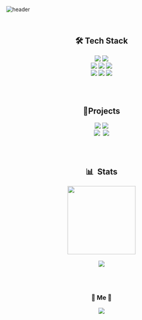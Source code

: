 ![header](https://capsule-render.vercel.app/api?type=waving&color=0:282A35,50:F67280,100:CE6B87&fontColor=FFFFFF&height=150&section=header&text=Yuna%20Go&fontSize=70)
  
<br>
<h2 align="center">🛠 Tech Stack </h2>
<p align="center">
<img src="https://img.shields.io/badge/JAVA-007396?style=flat-square&logo=Java&logoColor=white">&nbsp;<img src="https://img.shields.io/badge/Python-3776AB?style=flat-square&logo=Python&logoColor=white"/><br>
<img src="https://img.shields.io/badge/Spring Boot-6DB33F?style=flat-square&logo=Spring Boot&logoColor=white">
<img src="https://img.shields.io/badge/Node.js-339933?style=flat-square&logo=Node.js&logoColor=white"/>
<img src="https://img.shields.io/badge/MySQL-4479A1?style=flat-square&logo=MYSQL&logoColor=white"/><br> 
<img src="https://img.shields.io/badge/Git-F05032?style=flat-square&logo=Git&logoColor=white"/>&nbsp;<img src="https://img.shields.io/badge/GitHub-181717?style=flat-square&logo=Github&logoColor=white"/>&nbsp;<img src="https://img.shields.io/badge/Notion-000000?style=flat-square&logo=Notion&logoColor=white"/>
</p>
<br><br> 

<h2 align="center"> 📍Projects</h2>
<p align="center">
<img src="https://github-readme-stats.vercel.app/api/pin/?username=gaeunpark924&repo=Comprehensive-Design-2&theme=dracula">&nbsp;<img src="https://github-readme-stats.vercel.app/api/pin/?username=goyuna&repo=TestAutomation&theme=dracula">
<br>
<img src="https://github-readme-stats.vercel.app/api/pin/?username=goyuna&repo=Baseballgame&theme=dracula">&nbsp;
<img src="https://github-readme-stats.vercel.app/api/pin/?username=goyuna&repo=MulCam_SemiProject_Team3&theme=dracula">
</p>
<br><br>

<h2 align="center">📊 &nbsp;Stats</h2>
<p align="center">
<img align="center" src="http://mazassumnida.wtf/api/v2/generate_badge?boj=ggyn" height=180>
<br><br>
<img align="center" src="https://github-readme-stats.vercel.app/api?username=goyuna&hide=contribs,prs&show_icons=true&theme=dracula">
</p>
<br><br>

<h3 align="center"> 🐥 Me 🐥 </h3>
<p align="center">
<a href="https://velog.io/@yu_na"><img src="https://img.shields.io/badge/Tech%20Blog-11B48A?style=flat-square&logo=Vimeo&logoColor=white&link=https://velog.io/@yu_na"/></a>
</p>
<br><br>
